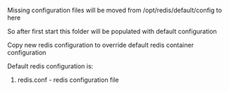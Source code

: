 Missing configuration files will be moved from /opt/redis/default/config to here 

So after first start this folder will be populated with default configuration

Copy new redis configuration to override default redis container configuration

Default redis configuration is:
1. redis.conf - redis configuration file
